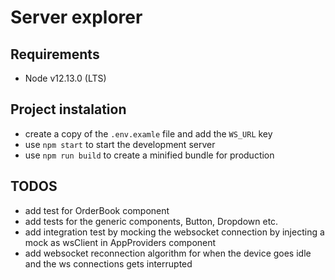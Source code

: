 # Server explorer

## Requirements

- Node v12.13.0 (LTS)

## Project instalation

- create a copy of the `.env.examle` file and add the `WS_URL` key
- use `npm start` to start the development server
- use `npm run build` to create a minified bundle for production

## TODOS

- add test for OrderBook component
- add tests for the generic components, Button, Dropdown etc.
- add integration test by mocking the websocket connection by injecting a mock as wsClient in AppProviders component
- add websocket reconnection algorithm for when the device goes idle and the ws connections gets interrupted
